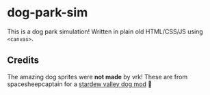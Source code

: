 # dog-park-sim

This is a dog park simulation! Written in plain old HTML/CSS/JS using `<canvas>`.

## Credits

The amazing dog sprites were **not made** by vrk! These are from spacesheepcaptain for a [stardew valley dog mod](https://www.nexusmods.com/stardewvalley/mods/1853) 🙏
